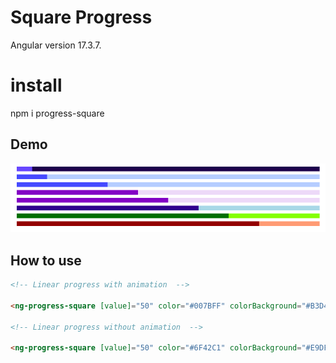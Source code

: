 # Square Progress

Angular version 17.3.7.

# install

npm i progress-square

## Demo

![Demo Image](https://github.com/mominrazashahid/square-progress/raw/master/demo-image.png)

## How to use

```html
<!-- Linear progress with animation  -->

<ng-progress-square [value]="50" color="#007BFF" colorBackground="#B3D4FF" [animate]="true"></ng-progress-square>

<!-- Linear progress without animation  -->

<ng-progress-square [value]="50" color="#6F42C1" colorBackground="#E9DFF7" [animate]="true"></ng-progress-square>
```
